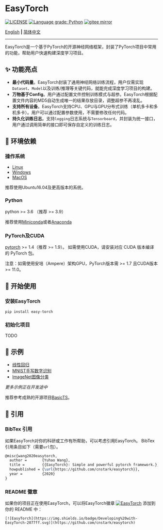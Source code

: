 # EasyTorch

[![LICENSE](https://img.shields.io/github/license/cnstark/easytorch.svg)](https://github.com/cnstark/easytorch/blob/master/LICENSE)
[![Language grade: Python](https://img.shields.io/lgtm/grade/python/g/cnstark/easytorch.svg?logo=lgtm&logoWidth=18)](https://lgtm.com/projects/g/cnstark/easytorch/context:python)
[![gitee mirror](https://github.com/cnstark/easytorch/actions/workflows/git-mirror.yml/badge.svg)](https://gitee.com/cnstark/easytorch)

[English](README.md) **|** [简体中文](README_CN.md)

---

EasyTorch是一个基于PyTorch的开源神经网络框架，封装了PyTorch项目中常用的功能，帮助用户快速构建深度学习项目。

## :sparkles: 功能亮点

* **最小代码量**。EasyTorch封装了通用神经网络训练流程，用户仅需实现`Dataset`、`Model`以及训练/推理等关键代码，就能完成深度学习项目的构建。
* **万物基于Config**。用户通过配置文件控制训练模式与超参。EasyTorch根据配置文件内容的MD5自动生成唯一的结果存放目录，调整超参不再凌乱。
* **支持所有设备**。EasyTorch支持CPU、GPU与GPU分布式训练（单机多卡和多机多卡）。用户可以通过配置参数使用，不需要修改任何代码。
* **持久化训练日志**。支持`logging`日志系统与`Tensorboard`，并封装为统一接口，用户通过调用简单的接口即可保存自定义的训练日志。

## :wrench: 环境依赖

### 操作系统

* [Linux](https://pytorch.org/get-started/locally/#linux-prerequisites)
* [Windows](https://pytorch.org/get-started/locally/#windows-prerequisites)
* [MacOS](https://pytorch.org/get-started/locally/#mac-prerequisites)

推荐使用Ubuntu16.04及更高版本的系统。

### Python

python >= 3.6 （推荐 >= 3.9）

推荐使用[Miniconda](https://docs.conda.io/en/latest/miniconda.html)或者[Anaconda](https://www.anaconda.com/)

### PyTorch及CUDA

[pytorch](https://pytorch.org/) >= 1.4（推荐 >= 1.9）。
如需使用CUDA，请安装对应 CUDA 版本编译的 PyTorch 包。

注意：如需使用安培（Ampere）架构GPU，PyTorch版本需 >= 1.7 且CUDA版本 >= 11.0。

## :dart: 开始使用

### 安装EasyTorch

```shell
pip install easy-torch
```

### 初始化项目

TODO

## :pushpin: 示例

* [线性回归](examples/linear_regression)
* [MNIST手写数字识别](examples/mnist)
* [ImageNet图像分类](examples/imagenet)

*更多示例正在开发途中*

推荐参考成熟的开源项目[BasicTS](https://github.com/zezhishao/BasicTS)。

## :rocket: 引用

### BibTex 引用

如果EasyTorch对你的科研或工作有所帮助，可以考虑引用EasyTorch。
BibTex引用条目如下（需要`url`包）。

``` latex
@misc{wang2020easytorch,
  author =       {Yuhao Wang},
  title =        {{EasyTorch}: Simple and powerful pytorch framework.},
  howpublished = {\url{https://github.com/cnstark/easytorch}},
  year =         {2020}
}
```

### README 徽章

如果你的项目正在使用EasyTorch，可以将EasyTorch徽章 [![EasyTorch](https://img.shields.io/badge/Developing%20with-EasyTorch-2077ff.svg)](https://github.com/cnstark/easytorch) 添加到你的 README 中：

```
[![EasyTorch](https://img.shields.io/badge/Developing%20with-EasyTorch-2077ff.svg)](https://github.com/cnstark/easytorch)
```
